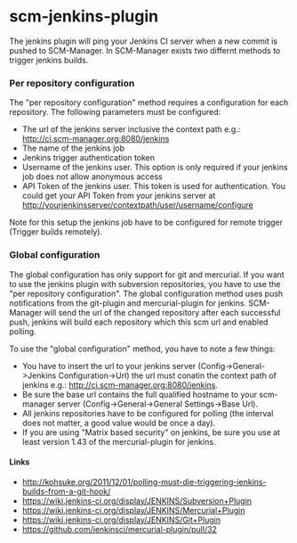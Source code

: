 # scm-jenkins-plugin

The jenkins plugin will ping your Jenkins CI server when a new commit is
pushed to SCM-Manager. In SCM-Manager exists two differnt methods to
trigger jenkins builds.

### Per repository configuration

The \"per repository configuration\" method requires a configuration for
each repository. The following parameters must be configured:

-   The url of the jenkins server inclusive the context path e.g.:
    <http://ci.scm-manager.org:8080/jenkins>
-   The name of the jenkins job
-   Jenkins trigger authentication token
-   Username of the jenkins user. This option is only required if your
    jenkins job does not allow anonymous access
-   API Token of the jenkins user. This token is used for
    authentication. You could get your API Token from your jenkins
    server at
    <http://yourjenkinsserver/contextpath/user/username/configure>

Note for this setup the jenkins job have to be configured for remote
trigger (Trigger builds remotely).

### Global configuration

The global configuration has only support for git and mercurial. If you
want to use the jenkins plugin with subversion repositories, you have to
use the \"per repository configuration\". The global configuration
method uses push notifications from the git-plugin and mercurial-plugin
for jenkins. SCM-Manager will send the url of the changed repository
after each successful push, jenkins will build each repository which
this scm url and enabled polling.

To use the \"global configuration\" method, you have to note a few
things:

-   You have to insert the url to your jenkins server
    (Config-\>General-\>Jenkins Configuration-\>Url) the url must
    conatin the context path of jenkins e.g.:
    <http://ci.scm-manager.org:8080/jenkins>.
-   Be sure the base url contains the full qualified hostname to your
    scm-manager server (Config-\>General-\>General Settings-\>Base Url).
-   All jenkins repositories have to be configured for polling (the
    interval does not matter, a good value would be once a day).
-   If you are using \"Matrix based security\" on jenkins, be sure you
    use at least version 1.43 of the mercurial-plugin for jenkins.

#### Links

-   <http://kohsuke.org/2011/12/01/polling-must-die-triggering-jenkins-builds-from-a-git-hook/>
-   <https://wiki.jenkins-ci.org/display/JENKINS/Subversion+Plugin>
-   <https://wiki.jenkins-ci.org/display/JENKINS/Mercurial+Plugin>
-   <https://wiki.jenkins-ci.org/display/JENKINS/Git+Plugin>
-   <https://github.com/jenkinsci/mercurial-plugin/pull/32>
